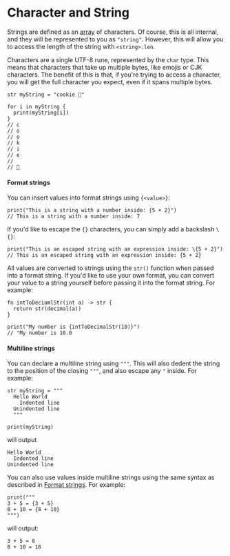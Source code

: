 # Character and String

Strings are defined as an [array](#arrays) of characters. Of course, this is all internal, and they will be represented to you as `"string"`. However, this will allow you to access the length of the string with `<string>.len`.

Characters are a single UTF-8 rune, represented by the `char` type. This means that characters that take up multiple bytes, like emojis or CJK characters. The benefit of this is that, if you're trying to access a character, you will get the full character you expect, even if it spans multiple bytes.

```
str myString = "cookie 🍪"

for i in myString {
  print(myString[i])
}
// c
// o
// o
// k
// i
// e
//
// 🍪
```

#### Format strings

You can insert values into format strings using `{<value>}`:

```
print("This is a string with a number inside: {5 + 2}")
// This is a string with a number inside: 7
```

If you'd like to escape the `{}` characters, you can simply add a backslash `\{}`:

```
print("This is an escaped string with an expression inside: \{5 + 2}")
// This is an escaped string with an expression inside: {5 + 2}
```

All values are converted to strings using the `str()` function when passed into a format string. If you'd like to use your own format, you can convert your value to a string yourself before passing it into the format string. For example:

```
fn intToDeciamlStr(int a) -> str {
  return str(decimal(a))
}

print("My number is {intToDecimalStr(10)}")
// "My number is 10.0
```

#### Multiline strings

You can declare a multiline string using `"""`. This will also dedent the string to the position of the closing `"""`, and also escape any `"` inside. For example:

```
str myString = """
  Hello World
    Indented line
  Unindented line
  """

print(myString)
```

will output

```
Hello World
  Indented line
Unindented line
```

You can also use values inside multiline strings using the same syntax as described in [Format strings](#format-strings). For example:

```
print("""
3 + 5 = {3 + 5}
8 + 10 = {8 + 10}
""")
```

will output:

```
3 + 5 = 8
8 + 10 = 18
```
